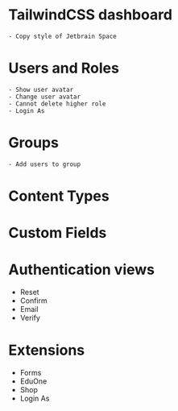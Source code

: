 # TailwindCSS dashboard
    - Copy style of Jetbrain Space
# Users and Roles
    - Show user avatar
    - Change user avatar
    - Cannot delete higher role
    - Login As
# Groups
    - Add users to group
# Content Types

# Custom Fields

# Authentication views
- Reset
- Confirm
- Email
- Verify

# Extensions
- Forms
- EduOne
- Shop
- Login As